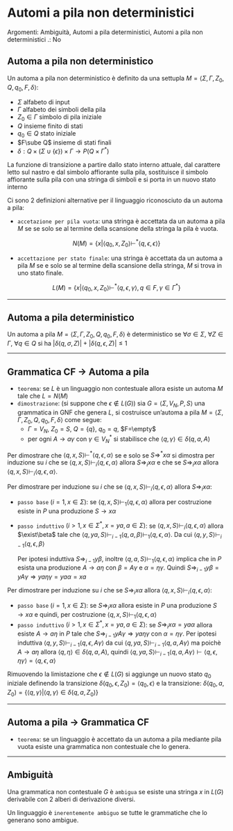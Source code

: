 # Automi a pila non deterministici

Argomenti: Ambiguità, Automi a pila deterministici, Automi a pila non deterministici
.: No

## Automa a pila non deterministico

Un automa a pila non deterministico è definito da una settupla $M=\left\langle \Sigma,\Gamma, Z_0, Q, q_0, F, \delta \right\rangle$:

- $\Sigma$ alfabeto di input
- $\Gamma$ alfabeto dei simboli della pila
- $Z_0\in \Gamma$ simbolo di pila iniziale
- $Q$ insieme finito di stati
- $q_0\in Q$ stato iniziale
- $F\sube Q$ insieme di stati finali
- $\delta: Q\times(\Sigma \cup\left\{ \epsilon \right\})\times\Gamma \to P(Q\times \Gamma^*)$

La funzione di transizione a partire dallo stato interno attuale, dal carattere letto sul nastro e dal simbolo affiorante sulla pila, sostituisce il simbolo affiorante sulla pila con una stringa di simboli e si porta in un nuovo stato interno

Ci sono 2 definizioni alternative per il linguaggio riconosciuto da un automa a pila:

- `accetazione per pila vuota`: una stringa è accettata da un automa a pila $M$ se se solo se al termine della scansione della stringa la pila è vuota.

$$
N(M)=\left\{ x|\left\langle q_0,x,Z_0\right\rangle \vdash^* \left\langle q,\epsilon, \epsilon \right\rangle \right\}
$$

- `accettazione per stato finale`: una stringa è accettata da un automa a pila $M$ se e solo se al termine della scansione della stringa, $M$ si trova in uno stato finale.

$$
L(M)=\left\{ x|\left\langle q_0,x,Z_0\right\rangle\vdash^* \left\langle q, \epsilon, \gamma\right\rangle,q \in F, \gamma \in \Gamma^* \right\}
$$

---

## Automa a pila deterministico

Un automa a pila $M=\left\langle \Sigma,\Gamma, Z_0, Q, q_0, F, \delta \right\rangle$ è deterministico se $\forall \sigma\in \Sigma$, $\forall Z\in\Gamma$, $\forall q\in Q$ si ha $|\delta(q,\sigma,Z)|+|\delta(q,\epsilon, Z)|\le 1$

---

## Grammatica CF $\to$ Automa a pila

- `teorema`: se $L$ è un linguaggio non contestuale allora esiste un automa $M$ tale che $L=N(M)$
- `dimostrazione`: (si suppone che $\epsilon \notin L(G)$) sia $G=\left\langle \Sigma, V_N, P, S \right\rangle$ una grammatica in GNF che genera $L$, si costruisce un’automa a pila $M=\left\langle \Sigma,\Gamma, Z_0, Q, q_0, F,\delta \right\rangle$ come segue:
    - $\Gamma=V_N$, $Z_0=S$, $Q=\left\{ q \right\}$, $q_0=q$, $F=\empty$
    - per ogni $A\to a\gamma$ con $\gamma \in V_N^*$ si stabilisce che $\left\langle q,\gamma \right\rangle\in \delta(q,a,A)$

Per dimostrare che $\left\langle q,x,S \right\rangle \vdash^* \left\langle q,\epsilon,\alpha \right\rangle$ se e solo se $S\Rightarrow^* x\alpha$ si dimostra per induzione su $i$ che se $\left\langle q,x,S \right\rangle \vdash_i \left\langle q,\epsilon,\alpha \right\rangle$ allora $S \Rightarrow_i x\alpha$ e che se $S \Rightarrow_i x\alpha$ allora $\left\langle q,x,S \right\rangle \vdash_i \left\langle q,\epsilon,\alpha \right\rangle$.

Per dimostrare per induzione su $i$ che se $\left\langle q,x,S \right\rangle \vdash_i \left\langle q,\epsilon,\alpha \right\rangle$ allora $S\Rightarrow_i x\alpha$:

- `passo base` $(i=1, x\in \Sigma)$: se $\left\langle q,x,S \right\rangle \vdash_1 \left\langle q,\epsilon,\alpha \right\rangle$ allora per costruzione esiste in $P$ una produzione $S\to x\alpha$
- `passo induttivo` $(i\gt1,x\in \Sigma^*, x=ya, a\in \Sigma)$: se $\left\langle q,x,S \right\rangle \vdash_i \left\langle q,\epsilon,\alpha \right\rangle$ allora $\exist\beta$ tale che $\left\langle q,ya,S \right\rangle \vdash_{i-1} \left\langle q,a,\beta \right\rangle \vdash_{1}\left\langle q,\epsilon,\alpha \right\rangle$. Da cui $\left\langle q,y,S \right\rangle \vdash_{i-1} \left\langle q,\epsilon,\beta \right\rangle$
    
    Per ipotesi induttiva $S\Rightarrow_{i-1}y\beta$, inoltre $\left\langle q,a,S \right\rangle \vdash_1 \left\langle q,\epsilon,\alpha \right\rangle$ implica che in $P$ esista una produzione $A\to a\eta$ con $\beta=A\gamma$ e $\alpha=\eta\gamma$. Quindi $S\Rightarrow_{i-1}y\beta=yA\gamma\Rightarrow ya\eta\gamma=ya\alpha=xa$
    

Per dimostrare per induzione su $i$ che se $S\Rightarrow_i x\alpha$ allora $\left\langle q,x,S \right\rangle\vdash_i \left\langle q,\epsilon, \alpha \right\rangle$:

- `passo base` $(i=1, x\in \Sigma)$: se $S\Rightarrow_i x\alpha$ allora esiste in $P$ una produzione $S\to x\alpha$ e quindi, per costruzione $\left\langle q,x,S \right\rangle \vdash_1 \left\langle q,\epsilon,\alpha \right\rangle$
- `passo induttivo` $(i\gt1,x\in \Sigma^*, x=ya, a\in \Sigma)$: se $S\Rightarrow_i x\alpha=ya\alpha$ allora esiste $A\to a\eta$ in $P$ tale che $S\Rightarrow_{i-1}yA\gamma \Rightarrow ya\eta\gamma$ con $\alpha=\eta\gamma$. Per ipotesi induttiva $\left\langle q,y,S \right\rangle\vdash_{i-1} \left\langle q,\epsilon, A\gamma \right\rangle$ da cui $\left\langle q,ya,S \right\rangle\vdash_{i-1} \left\langle q,a, A\gamma \right\rangle$ ma poichè $A\to a\eta$ allora $\left\langle q,\eta \right\rangle\in \delta(q,a,A)$, quindi $\left\langle q,ya,S \right\rangle\vdash_{i-1} \left\langle q,a, A\gamma \right\rangle\vdash \left\langle q,\epsilon,\eta\gamma \right\rangle=\left\langle q,\epsilon, \alpha \right\rangle$

Rimuovendo la limistazione che $\epsilon \notin L(G)$ si aggiunge un nuovo stato $q_0$ iniziale definendo la transizione $\delta(q_0,\epsilon,Z_0)=\left\langle q_0, \epsilon \right\rangle$ e la transizione: $\delta(q_0,a,Z_0)=\left\{ \left\langle q,\gamma \right\rangle |\left\langle q,\gamma \right\rangle\in \delta(q,a,Z_0) \right\}$

---

## Automa a pila $\to$ Grammatica CF

- `teorema`: se un linguaggio è accettato da un automa a pila mediante pila vuota esiste una grammatica non contestuale che lo genera.

---

## Ambiguità

Una grammatica non contestuale $G$ è `ambigua` se esiste una stringa $x$ in $L(G)$ derivabile con 2 alberi di derivazione diversi.

Un linguaggio è `inerentemente ambiguo` se tutte le grammatiche che lo generano sono ambigue.